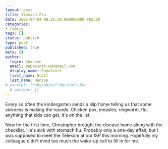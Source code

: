 ```yaml
---
layout: post
title: Stomach Flu
date: 2005-04-04 08:26:50.000000000 +02:00
categories:
- family
tags: []
status: publish
type: post
published: true
meta: {}
author:
  login: shanson
  email: papascott-wp@gmail.com
  display_name: PapaScott
  first_name: Scott
  last_name: Hanson
# excerpt: !ruby/object:Hpricot::Doc
  # options: {}
---
```

<p>
Every so often the kindergarten sends a slip home telling us that some sickness is making the rounds. Chicken pox, measles, ringworm, flu; anything that kids can get, it's on the list.</p>
<p>
Now for the first time, Christopher brought the disease home along with the checklist. He's sick with stomach flu. Probably only a one-day affair, but I was supposed to meet the Telekom at our ISP this morning. Hopefully my colleague didn't mind too much the wake-up call to fill in for me.</p>
